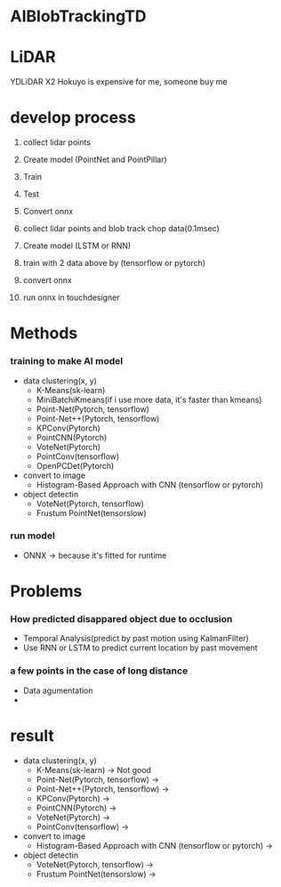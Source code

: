 # AIBlobTrackingTD

# LiDAR
YDLiDAR X2
Hokuyo is expensive for me, someone buy me 

# develop process
1. collect lidar points
2. Create model (PointNet and PointPillar)
3. Train
4. Test
5. Convert onnx


1. collect lidar points and blob track chop data(0.1msec)
2. Create model (LSTM or RNN)
3. train with 2 data above by (tensorflow or pytorch)
4. convert onnx
5. run onnx in touchdesigner

# Methods
### training to make AI model
- data clustering(x, y)
  - K-Means(sk-learn)
  - MiniBatchiKmeans(if i use more data, it's faster than kmeans)
  - Point-Net(Pytorch, tensorflow)
  - Point-Net++(Pytorch, tensorflow)
  - KPConv(Pytorch)
  - PointCNN(Pytorch)
  - VoteNet(Pytorch)
  - PointConv(tensorflow)
  - OpenPCDet(Pytorch)
- convert to image
  - Histogram-Based Approach with CNN (tensorflow or pytorch)
- object detectin
  - VoteNet(Pytorch, tensorflow)
  - Frustum PointNet(tensorslow)
### run model
- ONNX -> because it's fitted for runtime


# Problems
### How predicted disappared object due to occlusion
- Temporal Analysis(predict by past motion using KalmanFilter)
- Use RNN or LSTM to predict current location by past movement

### a few points in the case of long distance
- Data agumentation
- 

# result
- data clustering(x, y)
  - K-Means(sk-learn) -> Not good
  - Point-Net(Pytorch, tensorflow) ->
  - Point-Net++(Pytorch, tensorflow) ->
  - KPConv(Pytorch) ->
  - PointCNN(Pytorch) ->
  - VoteNet(Pytorch) ->
  - PointConv(tensorflow) ->
- convert to image
  - Histogram-Based Approach with CNN (tensorflow or pytorch) ->
- object detectin
  - VoteNet(Pytorch, tensorflow) ->
  - Frustum PointNet(tensorslow) ->
